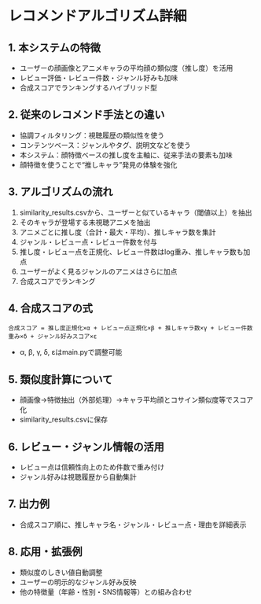 # レコメンドアルゴリズム詳細

## 1. 本システムの特徴
- ユーザーの顔画像とアニメキャラの平均顔の類似度（推し度）を活用
- レビュー評価・レビュー件数・ジャンル好みも加味
- 合成スコアでランキングするハイブリッド型

## 2. 従来のレコメンド手法との違い
- 協調フィルタリング：視聴履歴の類似性を使う
- コンテンツベース：ジャンルやタグ、説明文などを使う
- 本システム：顔特徴ベースの推し度を主軸に、従来手法の要素も加味
- 顔特徴を使うことで“推しキャラ”発見の体験を強化

## 3. アルゴリズムの流れ
1. similarity_results.csvから、ユーザーと似ているキャラ（閾値以上）を抽出
2. そのキャラが登場する未視聴アニメを抽出
3. アニメごとに推し度（合計・最大・平均）、推しキャラ数を集計
4. ジャンル・レビュー点・レビュー件数を付与
5. 推し度・レビュー点を正規化、レビュー件数はlog重み、推しキャラ数も加点
6. ユーザーがよく見るジャンルのアニメはさらに加点
7. 合成スコアでランキング

## 4. 合成スコアの式
```
合成スコア = 推し度正規化×α + レビュー点正規化×β + 推しキャラ数×γ + レビュー件数重み×δ + ジャンル好みスコア×ε
```
- α, β, γ, δ, εはmain.pyで調整可能

## 5. 類似度計算について
- 顔画像→特徴抽出（外部処理）→キャラ平均顔とコサイン類似度等でスコア化
- similarity_results.csvに保存

## 6. レビュー・ジャンル情報の活用
- レビュー点は信頼性向上のため件数で重み付け
- ジャンル好みは視聴履歴から自動集計

## 7. 出力例
- 合成スコア順に、推しキャラ名・ジャンル・レビュー点・理由を詳細表示

## 8. 応用・拡張例
- 類似度のしきい値自動調整
- ユーザーの明示的なジャンル好み反映
- 他の特徴量（年齢・性別・SNS情報等）との組み合わせ 